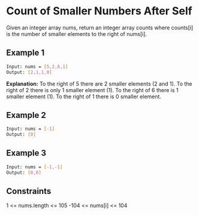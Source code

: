 # Count of Smaller Numbers After Self

Given an integer array nums, return an integer array counts where counts[i] is the number of smaller elements to the right of nums[i].

## Example 1

```bash
Input: nums = [5,2,6,1]
Output: [2,1,1,0]
```

**Explanation:**
To the right of 5 there are 2 smaller elements (2 and 1).
To the right of 2 there is only 1 smaller element (1).
To the right of 6 there is 1 smaller element (1).
To the right of 1 there is 0 smaller element.

## Example 2

```bash
Input: nums = [-1]
Output: [0]
```

## Example 3

```bash
Input: nums = [-1,-1]
Output: [0,0]
```

## Constraints

1 <= nums.length <= 105
-104 <= nums[i] <= 104
